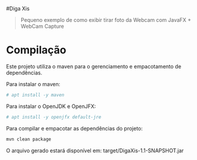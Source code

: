 #Diga Xis  
> Pequeno exemplo de como exibir tirar foto da Webcam com JavaFX + WebCam Capture  
  
# Compilação  
  
Este projeto utiliza o maven para o gerenciamento e empacotamento de dependências. 

Para instalar o maven:

```bash
# apt install -y maven
```
Para instalar o OpenJDK e OpenJFX:

```bash
# apt install -y openjfx default-jre
```
Para compilar e empacotar as dependências do projeto:
```bash
mvn clean package
```  

O arquivo gerado estará disponível em: target/DigaXis-1.1-SNAPSHOT.jar   
  

